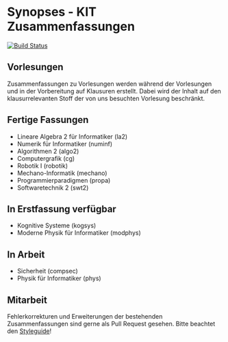 # Synopses - KIT Zusammenfassungen
[![Build Status](https://travis-ci.org/Novare/synopses.svg?branch=master)](https://travis-ci.org/Novare/synopses)

## Vorlesungen
Zusammenfassungen zu Vorlesungen werden während der Vorlesungen und in der Vorbereitung auf Klausuren erstellt.
Dabei wird der Inhalt auf den klausurrelevanten Stoff der von uns besuchten Vorlesung beschränkt.

## Fertige Fassungen
* Lineare Algebra 2 für Informatiker (la2)
* Numerik für Informatiker (numinf)
* Algorithmen 2 (algo2)
* Computergrafik (cg)
* Robotik I (robotik)
* Mechano-Informatik (mechano)
* Programmierparadigmen (propa)
* Softwaretechnik 2 (swt2)

## In Erstfassung verfügbar
* Kognitive Systeme (kogsys)
* Moderne Physik für Informatiker (modphys)

## In Arbeit
* Sicherheit (compsec)
* Physik für Informatiker (phys)

## Mitarbeit
Fehlerkorrekturen und Erweiterungen der bestehenden Zusammenfassungen sind gerne als Pull Request gesehen. Bitte beachtet den [Styleguide](STYLEGUIDE.md)!
